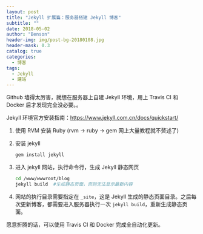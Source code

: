 ```yaml
---
layout: post
title: "Jekyll 扩展篇：服务器搭建 Jekyll 博客"
subtitle: ""
date: 2018-05-02
author: "Benson"
header-img: img/post-bg-20180108.jpg
header-mask: 0.3
catalog: true
categories:
  - 博客
tags:
  - Jekyll
  - 建站
---
```


Github 墙得太厉害，就想在服务器上自建 Jekyll 环境，用上 Travis CI 和 Docker 后才发现完全没必要。。

Jekyll 环境官方安装指南：<https://www.jekyll.com.cn/docs/quickstart/>

1. 使用 RVM 安装 Ruby (rvm -> ruby -> gem 网上大量教程就不赘述了)

2. 安装 jekyll

   ```bash
   gem install jekyll
   ```

3. 进入 jekyll 网站，执行命令行，生成 Jekyll 静态网页

   ```bash
   cd /www/wwwroot/blog
   jekyll build  #生成静态页面，否则无法显示最新内容
   ```

4. 网站的执行目录需要指定在 `_site`，这是 Jekyll 生成的静态页面目录。之后每次更新博客，都需要进入服务器执行一次 `jekyll build`，重新生成静态页面。

愿意折腾的话，可以使用 Travis CI 和 Docker 完成全自动化更新。

